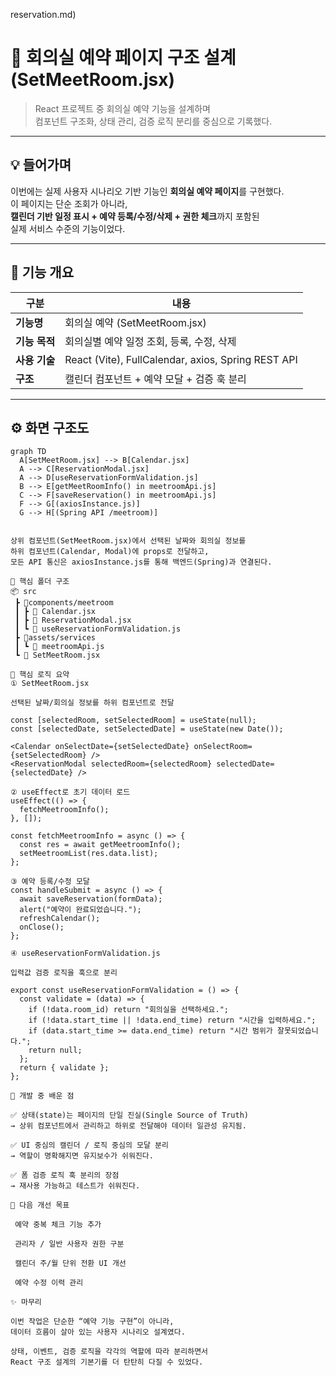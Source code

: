 reservation.md)

# 🏢 회의실 예약 페이지 구조 설계 (SetMeetRoom.jsx)

> React 프로젝트 중 회의실 예약 기능을 설계하며  
> 컴포넌트 구조화, 상태 관리, 검증 로직 분리를 중심으로 기록했다.

---

## 💡 들어가며

이번에는 실제 사용자 시나리오 기반 기능인 **회의실 예약 페이지**를 구현했다.  
이 페이지는 단순 조회가 아니라,  
**캘린더 기반 일정 표시 + 예약 등록/수정/삭제 + 권한 체크**까지 포함된  
실제 서비스 수준의 기능이었다.

---

## 🧭 기능 개요

| 구분          | 내용                                               |
| ------------- | -------------------------------------------------- |
| **기능명**    | 회의실 예약 (SetMeetRoom.jsx)                      |
| **기능 목적** | 회의실별 예약 일정 조회, 등록, 수정, 삭제          |
| **사용 기술** | React (Vite), FullCalendar, axios, Spring REST API |
| **구조**      | 캘린더 컴포넌트 + 예약 모달 + 검증 훅 분리         |

---

## ⚙️ 화면 구조도

```mermaid
graph TD
  A[SetMeetRoom.jsx] --> B[Calendar.jsx]
  A --> C[ReservationModal.jsx]
  A --> D[useReservationFormValidation.js]
  B --> E[getMeetRoomInfo() in meetroomApi.js]
  C --> F[saveReservation() in meetroomApi.js]
  F --> G[(axiosInstance.js)]
  G --> H[(Spring API /meetroom)]


상위 컴포넌트(SetMeetRoom.jsx)에서 선택된 날짜와 회의실 정보를
하위 컴포넌트(Calendar, Modal)에 props로 전달하고,
모든 API 통신은 axiosInstance.js를 통해 백엔드(Spring)과 연결된다.

📁 핵심 폴더 구조
📦 src
 ┣ 📂components/meetroom
 ┃ ┣ 📜 Calendar.jsx
 ┃ ┣ 📜 ReservationModal.jsx
 ┃ ┗ 📜 useReservationFormValidation.js
 ┣ 📂assets/services
 ┃ ┗ 📜 meetroomApi.js
 ┗ 📜 SetMeetRoom.jsx

🧠 핵심 로직 요약
① SetMeetRoom.jsx

선택된 날짜/회의실 정보를 하위 컴포넌트로 전달

const [selectedRoom, setSelectedRoom] = useState(null);
const [selectedDate, setSelectedDate] = useState(new Date());

<Calendar onSelectDate={setSelectedDate} onSelectRoom={setSelectedRoom} />
<ReservationModal selectedRoom={selectedRoom} selectedDate={selectedDate} />

② useEffect로 초기 데이터 로드
useEffect(() => {
  fetchMeetroomInfo();
}, []);

const fetchMeetroomInfo = async () => {
  const res = await getMeetroomInfo();
  setMeetroomList(res.data.list);
};

③ 예약 등록/수정 모달
const handleSubmit = async () => {
  await saveReservation(formData);
  alert("예약이 완료되었습니다.");
  refreshCalendar();
  onClose();
};

④ useReservationFormValidation.js

입력값 검증 로직을 훅으로 분리

export const useReservationFormValidation = () => {
  const validate = (data) => {
    if (!data.room_id) return "회의실을 선택하세요.";
    if (!data.start_time || !data.end_time) return "시간을 입력하세요.";
    if (data.start_time >= data.end_time) return "시간 범위가 잘못되었습니다.";
    return null;
  };
  return { validate };
};

🧩 개발 중 배운 점

✅ 상태(state)는 페이지의 단일 진실(Single Source of Truth)
→ 상위 컴포넌트에서 관리하고 하위로 전달해야 데이터 일관성 유지됨.

✅ UI 중심의 캘린더 / 로직 중심의 모달 분리
→ 역할이 명확해지면 유지보수가 쉬워진다.

✅ 폼 검증 로직 훅 분리의 장점
→ 재사용 가능하고 테스트가 쉬워진다.

🎯 다음 개선 목표

 예약 중복 체크 기능 추가

 관리자 / 일반 사용자 권한 구분

 캘린더 주/월 단위 전환 UI 개선

 예약 수정 이력 관리

✨ 마무리

이번 작업은 단순한 “예약 기능 구현”이 아니라,
데이터 흐름이 살아 있는 사용자 시나리오 설계였다.

상태, 이벤트, 검증 로직을 각각의 역할에 따라 분리하면서
React 구조 설계의 기본기를 더 탄탄히 다질 수 있었다.
```

